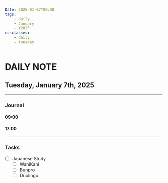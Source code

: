 ```yaml
---
Date: 2025-01-07T00:50
tags:
    - daily
    - January
    - Y2025
cssclasses:
    - daily
    - tuesday
---
```

# DAILY NOTE
## Tuesday, January 7th, 2025
***
### Journal

#### 09:00

#### 17:00

***
### Tasks
- [ ] Japanese Study
    - [ ] WaniKani
    - [ ] Bunpro
    - [ ] Duolingo